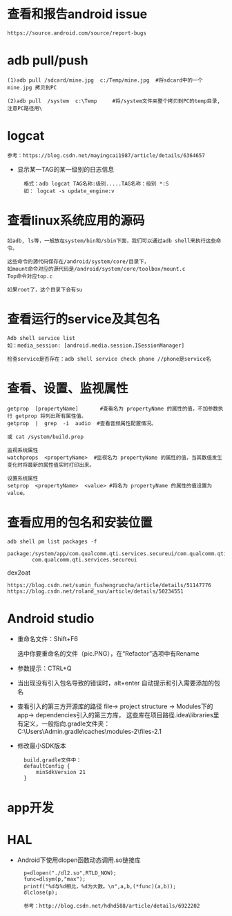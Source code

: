 
# 查看和报告android issue #

    https://source.android.com/source/report-bugs

# adb pull/push #

    (1)adb pull /sdcard/mine.jpg  c:/Temp/mine.jpg  #将sdcard中的一个mine.jpg 拷贝到PC
    
    (2)adb pull  /system  c:\Temp     #将/system文件夹整个拷贝到PC的temp目录,注意PC路径用\

# logcat #

    参考：https://blog.csdn.net/mayingcai1987/article/details/6364657

- 显示某一TAG的某一级别的日志信息
    
        格式：adb logcat TAG名称:级别.....TAG名称：级别 *:S
        如： logcat -s update_engine:v  

# 查看linux系统应用的源码 #
    
    如adb, ls等，一般放在system/bin和/sbin下面，我们可以通过adb shell来执行这些命令。 

    这些命令的源代码保存在/android/system/core/目录下，
    如mount命令对应的源代码是/android/system/core/toolbox/mount.c
    Top命令对应top.c
    
    如果root了，这个目录下会有su

# 查看运行的service及其包名 #

    Adb shell service list
    如：media_session: [android.media.session.ISessionManager]

    检查service是否存在：adb shell service check phone //phone是service名

# 查看、设置、监视属性 #

    getprop  [propertyName]       #查看名为 propertyName 的属性的值，不加参数执行 getprop 将列出所有属性值。
    getprop  |  grep  -i  audio  #查看音频属性配置情况。
    
    或 cat /system/build.prop
    
    监视系统属性
    watchprops  <propertyName>  #监视名为 propertyName 的属性的值，当其数值发生变化时将最新的属性值实时打印出来。
    
    设置系统属性
    setprop  <propertyName>  <value> #将名为 propertyName 的属性的值设置为 value。
    
# 查看应用的包名和安装位置 #

    adb shell pm list packages -f
    
    package:/system/app/com.qualcomm.qti.services.secureui/com.qualcomm.qti.services.secureui.apk=
            com.qualcomm.qti.services.secureui

dex2oat

    https://blog.csdn.net/sumin_fushengruocha/article/details/51147776
    https://blog.csdn.net/roland_sun/article/details/50234551

# Android studio #

- 重命名文件：Shift+F6

    选中你要重命名的文件（pic.PNG），在“Refactor”选项中有Rename

- 参数提示：CTRL+Q

- 当出现没有引入包名导致的错误时，alt+enter 自动提示和引入需要添加的包名

- 查看引入的第三方开源库的路径
        file-> project structure -> Modules下的app-> dependencies引入的第三方库， 
        这些库在项目路径\.idea\libraries里有定义，一般指向.gradle文件夹：
        C:\Users\Admin\.gradle\caches\modules-2\files-2.1

- 修改最小SDK版本

        build.gradle文件中：
        defaultConfig {
            minSdkVersion 21
        }

# app开发 #


# HAL #

- Android下使用dlopen函数动态调用.so链接库

        p=dlopen("./dl2.so",RTLD_NOW);
        func=dlsym(p,"max");
        printf("%d与%d相比，%d为大数。\n",a,b,(*func)(a,b));
        dlclose(p);
        
        参考：http://blog.csdn.net/hdhd588/article/details/6922202
